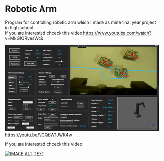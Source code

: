 # Robotic Arm

Program for controlling robotic arm which I made as mine final year project in high school.<br />
If you are interested chceck this video https://www.youtube.com/watch?v=MkG1QRyesWc&

![](img/app.png)https://youtu.be/VCQbW1JWK4w

If you are interested chceck this video<br />

[![IMAGE ALT TEXT](http://img.youtube.com/vi/MkG1QRyesWc/0.jpg)](http://www.youtube.com/watch?v=MkG1QRyesWc "Robotic Arm")
